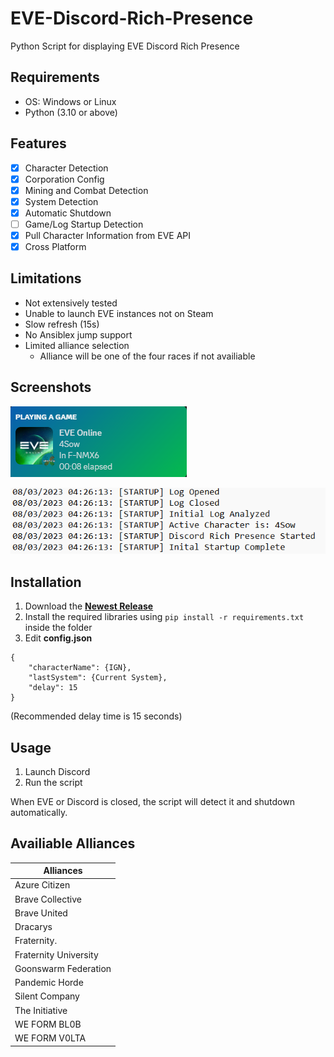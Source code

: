 # EVE-Discord-Rich-Presence

Python Script for displaying EVE Discord Rich Presence

## Requirements
- OS: Windows or Linux
- Python (3.10 or above)

## Features
- [X]  Character Detection
- [X]  Corporation Config
- [X]  Mining and Combat Detection
- [X]  System Detection
- [X]  Automatic Shutdown
- [ ]  Game/Log Startup Detection
- [X]  Pull Character Information from EVE API
- [X] Cross Platform

## Limitations
- Not extensively tested
- Unable to launch EVE instances not on Steam
- Slow refresh (15s)
- No Ansiblex jump support
- Limited alliance selection
    - Alliance will be one of the four races if not availiable

## Screenshots
![Discord](screenshots/discord.png)

![Logs](screenshots/logs.png)

## Installation
1. Download the [**Newest Release**](https://github.com/ianli0122/EVE-Discord-Rich-Presence/releases)
2. Install the required libraries using `pip install -r requirements.txt` inside the folder
3. Edit **config.json**
```
{
    "characterName": {IGN},
    "lastSystem": {Current System},
    "delay": 15
}
```
(Recommended delay time is 15 seconds)

## Usage
1. Launch Discord
2. Run the script

When EVE or Discord is closed, the script will detect it and shutdown automatically.

## Availiable Alliances
|Alliances|
|-------|
|Azure Citizen|
|Brave Collective|
|Brave United|
|Dracarys|
|Fraternity.|
|Fraternity University|
|Goonswarm Federation|
|Pandemic Horde|
|Silent Company|
|The Initiative|
|WE FORM BL0B|
|WE FORM V0LTA|
